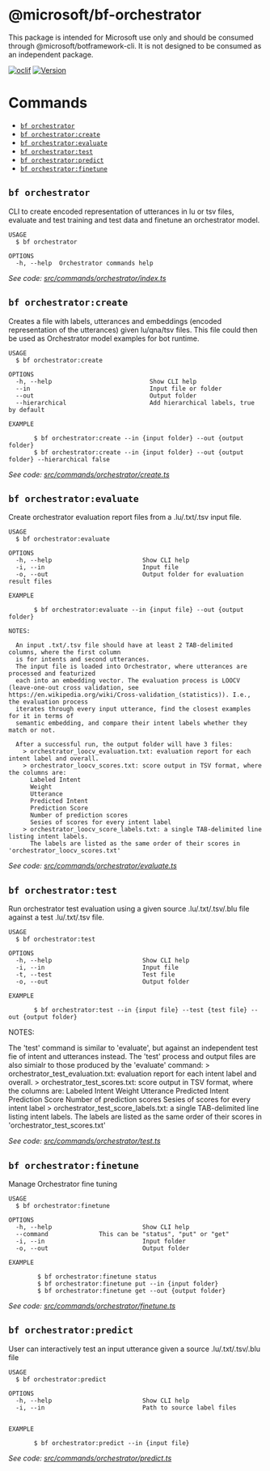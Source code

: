 @microsoft/bf-orchestrator
======================

This package is intended for Microsoft use only and should be consumed through @microsoft/botframework-cli. It is not designed to be consumed as an independent package.

[![oclif](https://img.shields.io/badge/cli-oclif-brightgreen.svg)](https://oclif.io)
[![Version](https://img.shields.io/npm/v/@microsoft/bf-luis-cli.svg)](https://npmjs.org/package/@microsoft/bf-luis-cli)

# Commands
<!-- commands -->
* [`bf orchestrator`](#bf-orchestrator)
* [`bf orchestrator:create`](#bf-orchestratorcreate)
* [`bf orchestrator:evaluate`](#bf-orchestratorevaluate)
* [`bf orchestrator:test`](#bf-orchestratortest)
* [`bf orchestrator:predict`](#bf-orchestratorpredict)
* [`bf orchestrator:finetune`](#bf-orchestratorfinetune)

## `bf orchestrator`

CLI to create encoded representation of utterances in lu or tsv files, evaluate and test training and test data and finetune an orchestrator model.

```
USAGE
  $ bf orchestrator

OPTIONS
  -h, --help  Orchestrator commands help
```

_See code: [src/commands/orchestrator/index.ts](https://github.com/microsoft/botframework-cli/tree/master/packages/orchestrator/src/commands/orchestrator/index.ts)_

## `bf orchestrator:create`

Creates a file with labels, utterances and embeddings (encoded representation of the utterances) given lu/qna/tsv files.  This file could then be used as Orchestrator model examples for bot runtime.

```
USAGE
  $ bf orchestrator:create

OPTIONS
  -h, --help                           Show CLI help
  --in                                 Input file or folder
  --out                                Output folder
  --hierarchical                       Add hierarchical labels, true by default
 
EXAMPLE

       $ bf orchestrator:create --in {input folder} --out {output folder}
       $ bf orchestrator:create --in {input folder} --out {output folder} --hierarchical false
```

_See code: [src/commands/orchestrator/create.ts](https://github.com/microsoft/botframework-cli/tree/master/packages/orchestrator/src/commands/orchestrator/create.ts)_

## `bf orchestrator:evaluate`

Create orchestrator evaluation report files from a .lu/.txt/.tsv input file.

```
USAGE
  $ bf orchestrator:evaluate

OPTIONS
  -h, --help                         Show CLI help
  -i, --in                           Input file
  -o, --out                          Output folder for evaluation result files
 
EXAMPLE

       $ bf orchestrator:evaluate --in {input file} --out {output folder}

NOTES:

  An input .txt/.tsv file should have at least 2 TAB-delimited columns, where the first column
  is for intents and second utterances.
  The input file is loaded into Orchestrator, where utterances are processed and featurized
  each into an embedding vector. The evaluation process is LOOCV (leave-one-out cross validation, see https://en.wikipedia.org/wiki/Cross-validation_(statistics)). I.e., the evaluation process
  iterates through every input utterance, find the closest examples for it in terms of
  semantic embedding, and compare their intent labels whether they match or not.

  After a successful run, the output folder will have 3 files:
    > orchestrator_loocv_evaluation.txt: evaluation report for each intent label and overall.
    > orchestrator_loocv_scores.txt: score output in TSV format, where the columns are:
      Labeled Intent
      Weight
      Utterance
      Predicted Intent
      Prediction Score
      Number of prediction scores
      Sesies of scores for every intent label
    > orchestrator_loocv_score_labels.txt: a single TAB-delimited line listing intent labels.
      The labels are listed as the same order of their scores in 'orchestrator_loocv_scores.txt'

```

_See code: [src/commands/orchestrator/evaluate.ts](https://github.com/microsoft/botframework-cli/tree/master/packages/orchestrator/src/commands/orchestrator/evaluate.ts)_

## `bf orchestrator:test`

Run orchestrator test evaluation using a given source .lu/.txt/.tsv/.blu file against a test .lu/.txt/.tsv file.

```
USAGE
  $ bf orchestrator:test

OPTIONS
  -h, --help                         Show CLI help
  -i, --in                           Input file
  -t, --test                         Test file
  -o, --out                          Output folder
 
EXAMPLE

       $ bf orchestrator:test --in {input file} --test {test file} --out {output folder}
```

NOTES:

  The 'test' command is similar to 'evaluate', but against an independent test fie of intent and
  utterances instead.
  The 'test' process and output files are also simialr to those produced by the 'evaluate' command:
    > orchestrator_test_evaluation.txt: evaluation report for each intent label and overall.
    > orchestrator_test_scores.txt: score output in TSV format, where the columns are:
      Labeled Intent
      Weight
      Utterance
      Predicted Intent
      Prediction Score
      Number of prediction scores
      Sesies of scores for every intent label
    > orchestrator_test_score_labels.txt: a single TAB-delimited line listing intent labels.
      The labels are listed as the same order of their scores in 'orchestrator_test_scores.txt'

_See code: [src/commands/orchestrator/test.ts](https://github.com/microsoft/botframework-cli/tree/master/packages/orchestrator/src/commands/orchestrator/test.ts)_

## `bf orchestrator:finetune`

Manage Orchestrator fine tuning

```
USAGE
  $ bf orchestrator:finetune

OPTIONS
  -h, --help                         Show CLI help
  --command			     This can be "status", "put" or "get"
  -i, --in                           Input folder
  -o, --out                          Output folder
 
EXAMPLE

        $ bf orchestrator:finetune status
        $ bf orchestrator:finetune put --in {input folder}
        $ bf orchestrator:finetune get --out {output folder}
```

_See code: [src/commands/orchestrator/finetune.ts](https://github.com/microsoft/botframework-cli/tree/master/packages/orchestrator/src/commands/orchestrator/finetune.ts)_

## `bf orchestrator:predict`

User can interactively test an input utterance given a source .lu/.txt/.tsv/.blu file

```
USAGE
  $ bf orchestrator:predict

OPTIONS
  -h, --help                         Show CLI help
  -i, --in                           Path to source label files


EXAMPLE

       $ bf orchestrator:predict --in {input file}
```

_See code: [src/commands/orchestrator/predict.ts](https://github.com/microsoft/botframework-cli/tree/master/packages/orchestrator/src/commands/orchestrator/predict.ts)_
